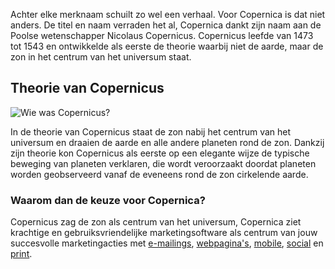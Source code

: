 Achter elke merknaam schuilt zo wel een verhaal. Voor Copernica is dat
niet anders. De titel en naam verraden het al, Copernica dankt zijn naam
aan de Poolse wetenschapper Nicolaus Copernicus. Copernicus leefde van
1473 tot 1543 en ontwikkelde als eerste de theorie waarbij niet de
aarde, maar de zon in het centrum van het universum staat.

Theorie van Copernicus
----------------------

![Wie was
Copernicus?](../images/copernicus.png "Wie was Copernicus?")

In de theorie van Copernicus staat de zon nabij het centrum van het
universum en draaien de aarde en alle andere planeten rond de zon.
Dankzij zijn theorie kon Copernicus als eerste op een elegante wijze de
typische beweging van planeten verklaren, die wordt veroorzaakt doordat
planeten worden geobserveerd vanaf de eveneens rond de zon cirkelende
aarde.

### Waarom dan de keuze voor Copernica?

Copernicus zag de zon als centrum van het universum, Copernica ziet
krachtige en gebruiksvriendelijke marketingsoftware als centrum van jouw
succesvolle marketingacties met
[e-mailings](http://www.copernica.com/nl/functies/e-mailings "E-mailings"),
[webpagina's](http://www.copernica.com/nl/functies/webpaginas "Webpagina's"),
[mobile](http://www.copernica.com/nl/functies/mobile "Mobile"),
[social](http://www.copernica.com/nl/functies/social "Social") en
[print](http://www.copernica.com/nl/functies/print "Print").
